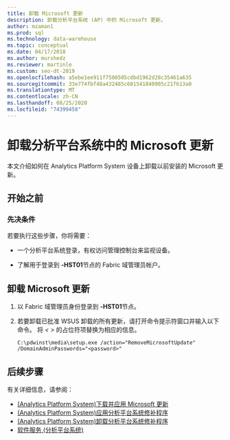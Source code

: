 ```yaml
---
title: 卸载 Microsoft 更新
description: 卸载分析平台系统 (AP) 中的 Microsoft 更新。
author: mzaman1
ms.prod: sql
ms.technology: data-warehouse
ms.topic: conceptual
ms.date: 04/17/2018
ms.author: murshedz
ms.reviewer: martinle
ms.custom: seo-dt-2019
ms.openlocfilehash: a5ebe1ee911f7500505cdbd1962d28c35461a635
ms.sourcegitcommit: 33e774fbf48a432485c601541840905c21f613a0
ms.translationtype: MT
ms.contentlocale: zh-CN
ms.lasthandoff: 08/25/2020
ms.locfileid: "74399458"
---
```

# <a name="uninstall-microsoft-updates-in-analytics-platform-system"></a>卸载分析平台系统中的 Microsoft 更新
本文介绍如何在 Analytics Platform System 设备上卸载以前安装的 Microsoft 更新。  
  
## <a name="before-you-begin"></a>开始之前  
  
### <a name="prerequisites"></a>先决条件  
若要执行这些步骤，你将需要：  
  
-   一个分析平台系统登录，有权访问管理控制台来监视设备。  
  
-   了解用于登录到 <em> <Fabric Domain> </em> **-HST01**节点的 Fabric 域管理员帐户。  
  
## <a name="to-uninstall-microsoft-updates"></a><a name="HowToUninstallMSFT"></a>卸载 Microsoft 更新  
  
1.  以 Fabric 域管理员身份登录到 <em> <Fabric Domain> </em> **-HST01**节点。  
  
2.  若要卸载已批准 WSUS 卸载的所有更新，请打开命令提示符窗口并输入以下命令。 将 *<  >* 的占位符项替换为相应的信息。  
  
    ```  
    C:\pdwinst\media\setup.exe /action="RemoveMicrosoftUpdate" /DomainAdminPasswords="<password>"  
    ```  
  
## <a name="next-steps"></a>后续步骤
有关详细信息，请参阅：
- [&#40;Analytics Platform System&#41;下载并应用 Microsoft 更新 ](download-and-apply-microsoft-updates.md) 
- [&#40;Analytics Platform System&#41;应用分析平台系统修补程序 ](apply-analytics-platform-system-hotfixes.md)  
- [&#40;Analytics Platform System&#41;卸载分析平台系统修补程序 ](uninstall-analytics-platform-system-hotfixes.md)  
- [软件服务 &#40;分析平台系统&#41;](software-servicing.md)  
  
